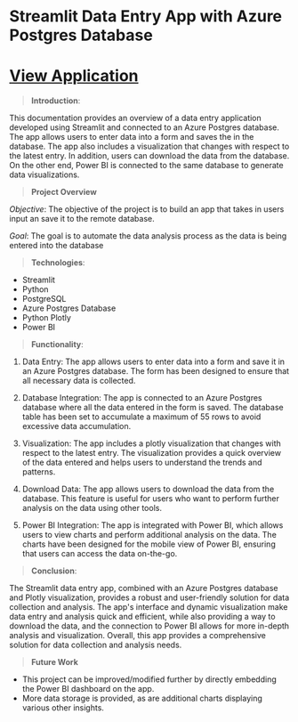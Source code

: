 # Streamlit Data Entry App with Azure Postgres Database

# [View Application](https://telrich-streamlit-database-connection-test-db-test-cdg8zc.streamlit.app/)

>**Introduction**:

This documentation provides an overview of a data entry application developed using Streamlit and connected to an Azure Postgres database. 
The app allows users to enter data into a form and saves the in the database.
The app also includes a visualization that changes with respect to the latest entry. In addition, users can download the data from the database. On the other end, Power BI is connected to the same database to generate data visualizations.

>**Project Overview**

_Objective_: The objective of the project is to build an app that takes in users input an save it to the remote database.

_Goal_: The goal is to automate the data analysis process as the data is being entered into the database

>**Technologies**:

* Streamlit
* Python
* PostgreSQL
* Azure Postgres Database
* Python Plotly
* Power BI

>**Functionality**:

1. Data Entry: The app allows users to enter data into a form and save it in an Azure Postgres database. The form has been designed to ensure that all necessary data is collected.

2. Database Integration: The app is connected to an Azure Postgres database where all the data entered in the form is saved. The database table has been set to accumulate a maximum of 55 rows to avoid excessive data accumulation.

3. Visualization: The app includes a plotly visualization that changes with respect to the latest entry. The visualization provides a quick overview of the data entered and helps users to understand the trends and patterns.

4. Download Data: The app allows users to download the data from the database. This feature is useful for users who want to perform further analysis on the data using other tools.

5. Power BI Integration: The app is integrated with Power BI, which allows users to view charts and perform additional analysis on the data. The charts have been designed for the mobile view of Power BI, ensuring that users can access the data on-the-go.

> **Conclusion**:

The Streamlit data entry app, combined with an Azure Postgres database and Plotly visualization, provides a robust and user-friendly solution for data collection and analysis. The app's interface and dynamic visualization make data entry and analysis quick and efficient, while also providing a way to download the data, and the connection to Power BI allows for more in-depth analysis and visualization. Overall, this app provides a comprehensive solution for data collection and analysis needs.

> **Future Work**

* This project can be improved/modified further by directly embedding the Power BI dashboard on the app. 
* More data storage is provided, as are additional charts displaying various other insights.
    
